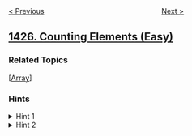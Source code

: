<!--|This file generated by command(leetcode description); DO NOT EDIT.    |-->
<!--+----------------------------------------------------------------------+-->
<!--|@author    openset <openset.wang@gmail.com>                           |-->
<!--|@link      https://github.com/openset                                 |-->
<!--|@home      https://github.com/openset/leetcode                        |-->
<!--+----------------------------------------------------------------------+-->

[< Previous](../constrained-subsequence-sum "Constrained Subsequence Sum")
　　　　　　　　　　　　　　　　
[Next >](../perform-string-shifts "Perform String Shifts")

## [1426. Counting Elements (Easy)](https://leetcode.com/problems/counting-elements "数元素")



### Related Topics
  [[Array](../../tag/array/README.md)]

### Hints
<details>
<summary>Hint 1</summary>
Use hashset to store all elements.
</details>

<details>
<summary>Hint 2</summary>
Loop again to count all valid elements.
</details>
